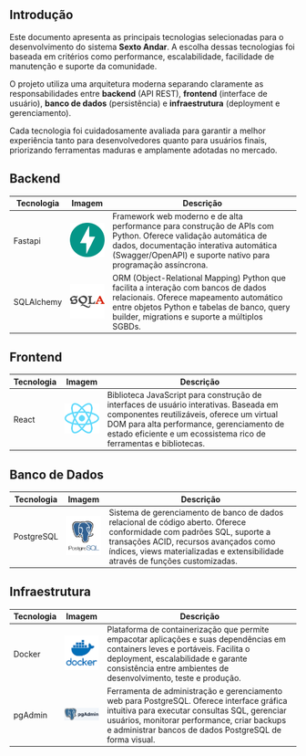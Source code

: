 ## Introdução

Este documento apresenta as principais tecnologias selecionadas para o desenvolvimento do sistema **Sexto Andar**. A escolha dessas tecnologias foi baseada em critérios como performance, escalabilidade, facilidade de manutenção e suporte da comunidade.

O projeto utiliza uma arquitetura moderna separando claramente as responsabilidades entre **backend** (API REST), **frontend** (interface de usuário), **banco de dados** (persistência) e **infraestrutura** (deployment e gerenciamento).

Cada tecnologia foi cuidadosamente avaliada para garantir a melhor experiência tanto para desenvolvedores quanto para usuários finais, priorizando ferramentas maduras e amplamente adotadas no mercado.

## Backend

<center>

<table>
    <thread>
        <tr>
            <th>Tecnologia</th>
            <th>Imagem</th>
            <th>Descrição</th>
        </tr>
    </thread>
    <tbody>
        <tr>
            <td>Fastapi</td>
            <td>
                <img src="../../assets/tecnologias/fastapi.png" width="100">
            </td>
            <td>Framework web moderno e de alta performance para construção de APIs com Python. Oferece validação automática de dados, documentação interativa automática (Swagger/OpenAPI) e suporte nativo para programação assíncrona.</td>
        </tr>
        <tr>
            <td>SQLAlchemy</td>
            <td>
                <img src="../../assets/tecnologias/sqlalchemy.png" width="100">
            </td>
            <td>ORM (Object-Relational Mapping) Python que facilita a interação com bancos de dados relacionais. Oferece mapeamento automático entre objetos Python e tabelas de banco, query builder, migrations e suporte a múltiplos SGBDs.</td>
        </tr>
        <tr>
        </tr>
    </tbody>
</table>

</center>

## Frontend

<center>

<table>
    <thread>
        <tr>
            <th>Tecnologia</th>
            <th>Imagem</th>
            <th>Descrição</th>
        </tr>
    </thread>
    <tbody>
        <tr>
            <td>React</td>
            <td>
                <img src="../../assets/tecnologias/react.png" width="100">
            </td>
            <td>Biblioteca JavaScript para construção de interfaces de usuário interativas. Baseada em componentes reutilizáveis, oferece um virtual DOM para alta performance, gerenciamento de estado eficiente e um ecossistema rico de ferramentas e bibliotecas.</td>
        </tr>
        <tr>
        </tr>
    </tbody>
</table>

</center>

## Banco de Dados

<center>

<table>
    <thread>
        <tr>
            <th>Tecnologia</th>
            <th>Imagem</th>
            <th>Descrição</th>
        </tr>
    </thread>
    <tbody>
        <tr>
            <td>PostgreSQL</td>
            <td>
                <img src="../../assets/tecnologias/postgres.png" width="100">
            </td>
            <td>Sistema de gerenciamento de banco de dados relacional de código aberto. Oferece conformidade com padrões SQL, suporte a transações ACID, recursos avançados como índices, views materializadas e extensibilidade através de funções customizadas.</td>
        </tr>
        <tr>
        </tr>
    </tbody>
</table>

</center>

## Infraestrutura
<center>

<table>
    <thread>
        <tr>
            <th>Tecnologia</th>
            <th>Imagem</th>
            <th>Descrição</th>
        </tr>
    </thread>
    <tbody>
        <tr>
            <td>Docker</td>
            <td>
                <img src="../../assets/tecnologias/docker.png" width="100">
            </td>
            <td>Plataforma de containerização que permite empacotar aplicações e suas dependências em containers leves e portáveis. Facilita o deployment, escalabilidade e garante consistência entre ambientes de desenvolvimento, teste e produção.</td>
        </tr>
        <tr>
            <td>pgAdmin</td>
            <td>
                <img src="../../assets/tecnologias/pgadmin.png" width="100">
            </td>
            <td>Ferramenta de administração e gerenciamento web para PostgreSQL. Oferece interface gráfica intuitiva para executar consultas SQL, gerenciar usuários, monitorar performance, criar backups e administrar bancos de dados PostgreSQL de forma visual.</td>
        </tr>
    </tbody>
</table>

</center>
